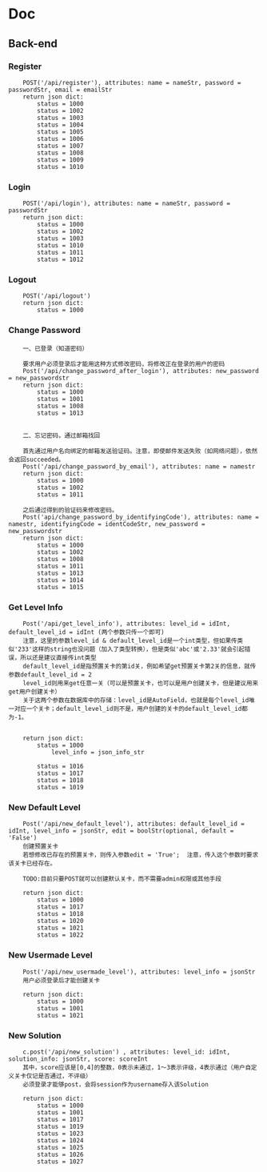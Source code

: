 # Doc

## Back-end

### Register
        POST('/api/register'), attributes: name = nameStr, password = passwordStr, email = emailStr
        return json dict:
            status = 1000
            status = 1002
            status = 1003 
            status = 1004
            status = 1005
            status = 1006
            status = 1007
            status = 1008
            status = 1009
            status = 1010

### Login
        POST('/api/login'), attributes: name = nameStr, password = passwordStr
        return json dict:
            status = 1000
            status = 1002
            status = 1003
            status = 1010
            status = 1011
            status = 1012

### Logout
        POST('/api/logout')
        return json dict:
            status = 1000

### Change Password
        一、已登录（知道密码）

        要求用户必须登录后才能用这种方式修改密码，将修改正在登录的用户的密码
        Post('/api/change_password_after_login'), attributes: new_password = new_passwordstr
        return json dict:
            status = 1000
            status = 1001
            status = 1008
            status = 1013


        二、忘记密码，通过邮箱找回

        首先通过用户名向绑定的邮箱发送验证码。注意，即使邮件发送失败（如网络问题），依然会返回succeeded。
        Post('/api/change_password_by_email'), attributes: name = namestr
        return json dict:
            status = 1000
            status = 1002
            status = 1011

        之后通过得到的验证码来修改密码。
        Post('api/change_password_by_identifyingCode'), attributes: name = namestr, identifyingCode = identCodeStr, new_password = new_passwordstr
        return json dict:
            status = 1000
            status = 1002
            status = 1008
            status = 1011
            status = 1013
            status = 1014
            status = 1015



### Get Level Info
        Post('/api/get_level_info'), attributes: level_id = idInt, default_level_id = idInt (两个参数只传一个即可)
        注意，这里的参数level_id & default_level_id是一个int类型，但如果传类似'233'这样的string也没问题（加入了类型转换），但是类似'abc'或'2.33'就会引起错误，所以还是建议直接传int类型
        default_level_id是指预置关卡的第id关，例如希望get预置关卡第2关的信息，就传参数default_level_id = 2
        level_id则用来get任意一关（可以是预置关卡，也可以是用户创建关卡，但是建议用来get用户创建关卡）
        关于这两个参数在数据库中的存储：level_id是AutoField，也就是每个level_id唯一对应一个关卡；default_level_id则不是，用户创建的关卡的default_level_id都为-1。
        

        return json dict:
            status = 1000
                level_info = json_info_str

            status = 1016
            status = 1017
            status = 1018
            status = 1019
            

### New Default Level
        Post('/api/new_default_level'), attributes: default_level_id = idInt, level_info = jsonStr, edit = boolStr(optional, default = 'False')
        创建预置关卡
        若想修改已存在的预置关卡，则传入参数edit = 'True';  注意，传入这个参数时要求该关卡已经存在。

        TODO:目前只要POST就可以创建默认关卡，而不需要admin权限或其他手段

        return json dict:
            status = 1000
            status = 1017
            status = 1018
            status = 1020
            status = 1021
            status = 1022
            
### New Usermade Level
        Post('/api/new_usermade_level'), attributes: level_info = jsonStr
        用户必须登录后才能创建关卡

        return json dict:
            status = 1000
            status = 1001
            status = 1021
    
### New Solution
        c.post('/api/new_solution') , attributes: level_id: idInt, solution_info: jsonStr, score: scoreInt
        其中，score应该是[0,4]的整数，0表示未通过，1～3表示评级，4表示通过（用户自定义关卡仅记是否通过，不评级）
        必须登录才能够post，会将session作为username存入该Solution

        return json dict:
            status = 1000
            status = 1001
            status = 1017
            status = 1019
            status = 1023
            status = 1024
            status = 1025
            status = 1026
            status = 1027